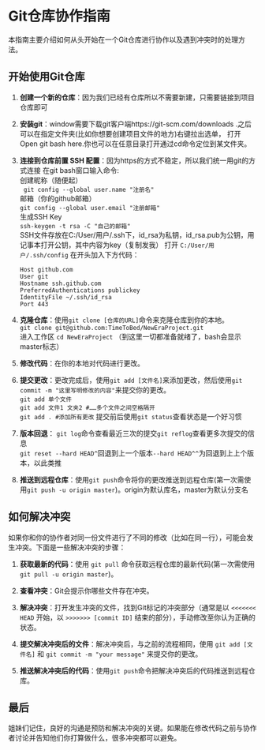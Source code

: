 # Git仓库协作指南

本指南主要介绍如何从头开始在一个Git仓库进行协作以及遇到冲突时的处理方法。

## 开始使用Git仓库
1. **创建一个新的仓库**：因为我们已经有仓库所以不需要新建，只需要链接到项目仓库即可

2. **安装git**：window需要下载git客户端https://git-scm.com/downloads .之后可以在指定文件夹(比如你想要创建项目文件的地方)右键拉出选单，
   打开Open git bash here.你也可以在任意目录打开通过cd命令定位到某文件夹。

3. **连接到仓库前置 SSH 配置**：因为https的方式不稳定，所以我们统一用git的方式连接
   在git bash窗口输入命令:  
   创建昵称（随便起）  
   ` git config --global user.name "注册名"`  
   邮箱（你的github邮箱）  
   `git config --global user.email "注册邮箱"`  
   生成SSH Key  
   `ssh-keygen -t rsa -C "自己的邮箱"`  
   SSH文件存放在C:/User/用户/.ssh下，id_rsa为私钥，id_rsa.pub为公钥，用记事本打开公钥，其中内容为key（复制发我）
   打开 `C:/User/用户/.ssh/config` 在开头加入下方代码：  
   ```
   Host github.com
   User git
   Hostname ssh.github.com
   PreferredAuthentications publickey
   IdentityFile ~/.ssh/id_rsa
   Port 443
   ```

4. **克隆仓库**：使用`git clone [仓库的URL]`命令来克隆仓库到你的本地。  
   `git clone git@github.com:TimeToBed/NewEraProject.git`  
   进入工作区 `cd NewEraProject` （到这里一切都准备就绪了，bash会显示master标志）

6. **修改代码**：在你的本地对代码进行更改。

7. **提交更改**：更改完成后，使用`git add [文件名]`来添加更改，然后使用`git commit -m "这里写明修改的内容"`来提交你的更改。  
   `git add 单个文件`  
   `git add 文件1 文夹2 #……多个文件之间空格隔开`  
   `git add . #添加所有更改`
   提交前后使用`git status`查看状态是一个好习惯
8. **版本回退**：
   `git log`命令查看最近三次的提交`git reflog`查看更多次提交的信息  
   `git reset --hard HEAD^`回退到上一个版本`--hard HEAD^^`为回退到上上个版本，以此类推

9. **推送到远程仓库**：使用`git push`命令将你的更改推送到远程仓库(第一次需使用`git push -u origin master`)。origin为默认库名，master为默认分支名

## 如何解决冲突
如果你和你的协作者对同一份文件进行了不同的修改（比如在同一行），可能会发生冲突。下面是一些解决冲突的步骤：

1. **获取最新的代码**：使用 `git pull` 命令获取远程仓库的最新代码(第一次需使用`git pull -u origin master`)。
   
2. **查看冲突**：Git会提示你哪些文件存在冲突。

3. **解决冲突**：打开发生冲突的文件，找到Git标记的冲突部分（通常是以 `<<<<<<< HEAD` 开始，以 `>>>>>>> [commit ID]` 结束的部分），手动修改至你认为正确的状态。

4. **提交解决冲突后的文件**：解决冲突后，与之前的流程相同，使用 `git add [文件名]` 和 `git commit -m "your message"` 来提交你的更改。

5. **推送解决冲突后的代码**：使用`git push`命令把解决冲突后的代码推送到远程仓库。

## 最后
姐妹们记住，良好的沟通是预防和解决冲突的关键。如果能在修改代码之前与协作者讨论并告知他们你打算做什么，很多冲突都可以避免。

